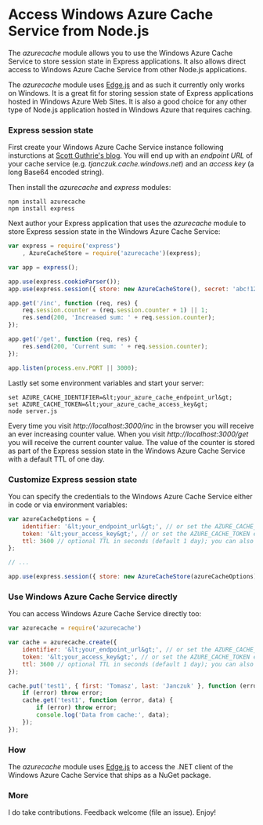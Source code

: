Access Windows Azure Cache Service from Node.js
====

The *azurecache* module allows you to use the Windows Azure Cache Service to store session state in Express applications. It also allows direct access to Windows Azure Cache Service from other Node.js applications. 

The *azurecache* module uses [Edge.js](http://tjanczuk.github.io/edge) and as such it currently only works on Windows. It is a great fit for storing session state of Express applications hosted in Windows Azure Web Sites. It is also a good choice for any other type of Node.js application hosted in Windows Azure that requires caching. 

### Express session state

First create your Windows Azure Cache Service instance following insturctions at [Scott Guthrie's blog](http://weblogs.asp.net/scottgu/archive/2013/09/03/windows-azure-new-distributed-dedicated-high-performance-cache-service-more-cool-improvements.aspx). You will end up with an *endpoint URL* of your cache service (e.g. *tjanczuk.cache.windows.net*) and an *access key* (a long Base64 encoded string). 

Then install the *azurecache* and *express* modules:

```
npm install azurecache
npm install express
```

Next author your Express application that uses the *azurecache* module to store Express session state in the Windows Azure Cache Service:

```javascript
var express = require('express')
    , AzureCacheStore = require('azurecache')(express);

var app = express();

app.use(express.cookieParser());
app.use(express.session({ store: new AzureCacheStore(), secret: 'abc!123' }));

app.get('/inc', function (req, res) {
    req.session.counter = (req.session.counter + 1) || 1;
    res.send(200, 'Increased sum: ' + req.session.counter);
});

app.get('/get', function (req, res) {
    res.send(200, 'Current sum: ' + req.session.counter);
});

app.listen(process.env.PORT || 3000);
```

Lastly set some environment variables and start your server:

```
set AZURE_CACHE_IDENTIFIER=&lt;your_azure_cache_endpoint_url&gt;
set AZURE_CACHE_TOKEN=&lt;your_azure_cache_access_key&gt;
node server.js
```

Every time you visit *http://localhost:3000/inc* in the browser you will receive an ever increasing counter value. When you visit *http://localhost:3000/get* you will receive the current counter value. The value of the counter is stored as part of the Express session state in the Windows Azure Cache Service with a default TTL of one day. 

### Customize Express session state

You can specify the credentials to the Windows Azure Cache Service either in code or via environment variables:

```javascript
var azureCacheOptions = {
    identifier: '&lt;your_endpoint_url&gt;', // or set the AZURE_CACHE_IDENTIFIER environment variable
    token: '&lt;your_access_key&gt;', // or set the AZURE_CACHE_TOKEN environment variable
    ttl: 3600 // optional TTL in seconds (default 1 day); you can also set the AZURE_CACHE_TTL environment variable
};

// ...

app.use(express.session({ store: new AzureCacheStore(azureCacheOptions), secret: 'abc!123' }));
```

### Use Windows Azure Cache Service directly

You can access Windows Azure Cache Service directly too:

```javascript
var azurecache = require('azurecache')

var cache = azurecache.create({
    identifier: '&lt;your_endpoint_url&gt;', // or set the AZURE_CACHE_IDENTIFIER environment variable
    token: '&lt;your_access_key&gt;', // or set the AZURE_CACHE_TOKEN environment variable
    ttl: 3600 // optional TTL in seconds (default 1 day); you can also set the AZURE_CACHE_TTL environment variable
});

cache.put('test1', { first: 'Tomasz', last: 'Janczuk' }, function (error) {
    if (error) throw error;
    cache.get('test1', function (error, data) {
        if (error) throw error;
        console.log('Data from cache:', data);
    });
});
```

### How

The *azurecache* module uses [Edge.js](http://tjanczuk.github.io/edge) to access the .NET client of the Windows Azure Cache Service that ships as a NuGet package. 

### More

I do take contributions. Feedback welcome (file an issue). Enjoy!


